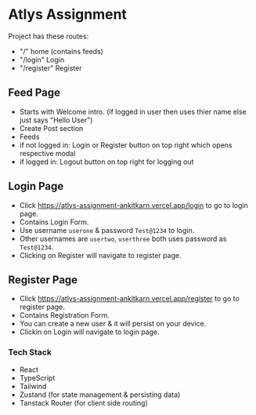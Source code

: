 # Atlys Assignment

Project has these routes:

- "/" home (contains feeds)
- "/login" Login
- "/register" Register

## Feed Page

- Starts with Welcome intro. (if logged in user then uses thier name else just says "Hello User")
- Create Post section
- Feeds
- if not logged in: Login or Register button on top right which opens respective modal
- if logged in: Logout button on top right for logging out

## Login Page

- Click https://atlys-assignment-ankitkarn.vercel.app/login to go to login page.
- Contains Login Form.
- Use username `userone` & password `Test@1234` to login.
- Other usernames are `usertwo`, `userthree` both uses password as `Test@1234`.
- Clicking on Register will navigate to register page.

## Register Page

- Click https://atlys-assignment-ankitkarn.vercel.app/register to go to register page.
- Contains Registration Form.
- You can create a new user & it will persist on your device.
- Clickin on Login will navigate to login page.

### Tech Stack

- React
- TypeScript
- Tailwind
- Zustand (for state management & persisting data)
- Tanstack Router (for client side routing)
